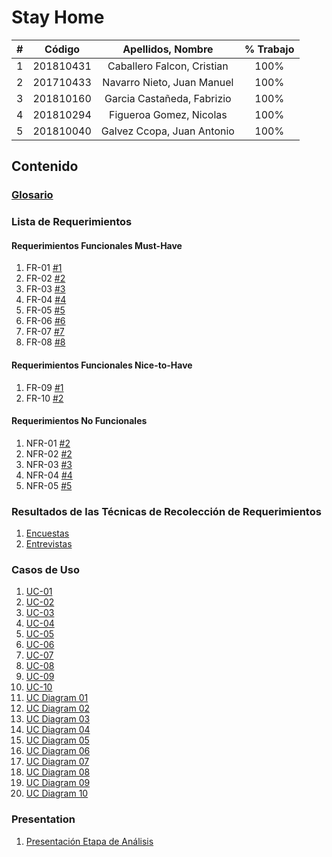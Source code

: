 # Stay Home

|  **#** | **Código** | **Apellidos, Nombre** | **% Trabajo** |
| :---: | :---: | :---: | :---: |
|  1 |  201810431 | Caballero Falcon, Cristian | 100% |
|  2 |  201710433 | Navarro Nieto, Juan Manuel | 100% |
|  3 |  201810160 | Garcia Castañeda, Fabrizio| 100% |
|  4 |  201810294 |Figueroa Gomez, Nicolas     | 100% |
|  5 |  201810040|Galvez Ccopa, Juan Antonio   | 100% |

## Contenido

### [Glosario](docs/Glosario.md)

### Lista de Requerimientos 

#### Requerimientos Funcionales Must-Have
1. FR-01 [#1](/../../issues/1)
2. FR-02 [#2](/../../issues/2)
3. FR-03 [#3](/../../issues/3)
4. FR-04 [#4](/../../issues/4)
5. FR-05 [#5](/../../issues/5)
6. FR-06 [#6](/../../issues/6)
7. FR-07 [#7](/../../issues/7)
8. FR-08 [#8](/../../issues/8)


#### Requerimientos Funcionales Nice-to-Have
1. FR-09 [#1](/../../issues/9)
2. FR-10 [#2](/../../issues/10)

#### Requerimientos No Funcionales
1. NFR-01 [#2](/../../issues/11)
2. NFR-02 [#2](/../../issues/12)
3. NFR-03 [#3](/../../issues/13)
4. NFR-04 [#4](/../../issues/14)
5. NFR-05 [#5](/../../issues/15)

### Resultados de las Técnicas de Recolección de Requerimientos
1. [Encuestas](docs/analisis/Encuesta_Stay_Home.csv)
1. [Entrevistas](docs/analisis/Conclusiones_entrevista.md)

### Casos de Uso
1. [UC-01](docs/analisis/U_C01.md)
2. [UC-02](docs/analisis/U_C02.md)
3. [UC-03](docs/analisis/UC03.md)
4. [UC-04](docs/analisis/U_C04.md)
5. [UC-05](docs/analisis/UC05.md)
6. [UC-06](docs/analisis/U_C06.md)
7. [UC-07](docs/analisis/UC_07.md)
8. [UC-08](docs/analisis/U_C08.md)
9. [UC-09](docs/analisis/U_C09.md)
10. [UC-10](docs/analisis/U_C10.md)
11. [UC Diagram 01](docs/analisis/UC08.PNG)
12. [UC Diagram 02](docs/analisis/UC04.PNG)
13. [UC Diagram 03](docs/analisis/UC03.PNG)
14. [UC Diagram 04](docs/analisis/UC02.png)
15. [UC Diagram 05](docs/analisis/UC05.PNG)
16. [UC Diagram 06](docs/analisis/UC01.PNG)
17. [UC Diagram 07](docs/analisis/UC06.png)
18. [UC Diagram 08](docs/analisis/UC00.png)
19. [UC Diagram 09](docs/analisis/UC10.png)
20. [UC Diagram 10](docs/analisis/UC09.PNG)
### Presentation
1. [Presentación Etapa de Análisis](docs/analysis/presentation.pdf)
